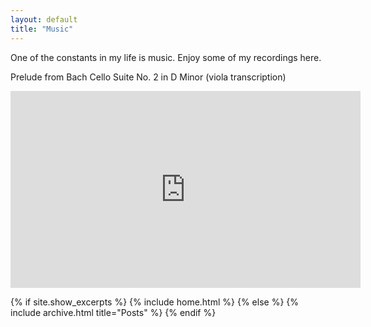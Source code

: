 ```yaml
---
layout: default
title: "Music"
---
```


One of the constants in my life is music. Enjoy some of my recordings here.

Prelude from Bach Cello Suite No. 2 in D Minor (viola transcription)

<p align="center">
  <iframe width="560" height="315" src="https://www.youtube.com/embed/hODDlvRoJO0" title="YouTube video player" frameborder="0" allow="accelerometer; autoplay; clipboard-write; encrypted-media; gyroscope; picture-in-picture" allowfullscreen></iframe>
</p>


{% if site.show_excerpts %}
  {% include home.html %}
{% else %}
  {% include archive.html title="Posts" %}
{% endif %}
